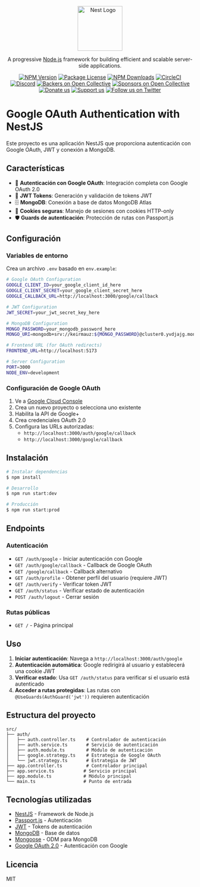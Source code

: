 <p align="center">
  <a href="http://nestjs.com/" target="blank"><img src="https://nestjs.com/img/logo-small.svg" width="120" alt="Nest Logo" /></a>
</p>

[circleci-image]: https://img.shields.io/circleci/build/github/nestjs/nest/master?token=abc123def456
[circleci-url]: https://circleci.com/gh/nestjs/nest

  <p align="center">A progressive <a href="http://nodejs.org" target="_blank">Node.js</a> framework for building efficient and scalable server-side applications.</p>
    <p align="center">
<a href="https://www.npmjs.com/~nestjscore" target="_blank"><img src="https://img.shields.io/npm/v/@nestjs/core.svg" alt="NPM Version" /></a>
<a href="https://www.npmjs.com/~nestjscore" target="_blank"><img src="https://img.shields.io/npm/l/@nestjs/core.svg" alt="Package License" /></a>
<a href="https://www.npmjs.com/~nestjscore" target="_blank"><img src="https://img.shields.io/npm/dm/@nestjs/common.svg" alt="NPM Downloads" /></a>
<a href="https://circleci.com/gh/nestjs/nest" target="_blank"><img src="https://img.shields.io/circleci/build/github/nestjs/nest/master" alt="CircleCI" /></a>
<a href="https://discord.gg/G7Qnnhy" target="_blank"><img src="https://img.shields.io/badge/discord-online-brightgreen.svg" alt="Discord"/></a>
<a href="https://opencollective.com/nest#backer" target="_blank"><img src="https://opencollective.com/nest/backers/badge.svg" alt="Backers on Open Collective" /></a>
<a href="https://opencollective.com/nest#sponsor" target="_blank"><img src="https://opencollective.com/nest/sponsors/badge.svg" alt="Sponsors on Open Collective" /></a>
  <a href="https://paypal.me/kamilmysliwiec" target="_blank"><img src="https://img.shields.io/badge/Donate-PayPal-ff3f59.svg" alt="Donate us"/></a>
    <a href="https://opencollective.com/nest#sponsor"  target="_blank"><img src="https://img.shields.io/badge/Support%20us-Open%20Collective-41B883.svg" alt="Support us"></a>
  <a href="https://twitter.com/nestframework" target="_blank"><img src="https://img.shields.io/twitter/follow/nestframework.svg?style=social&label=Follow" alt="Follow us on Twitter"></a>
</p>
  <!--[![Backers on Open Collective](https://opencollective.com/nest/backers/badge.svg)](https://opencollective.com/nest#backer)
  [![Sponsors on Open Collective](https://opencollective.com/nest/sponsors/badge.svg)](https://opencollective.com/nest#sponsor)-->

# Google OAuth Authentication with NestJS

Este proyecto es una aplicación NestJS que proporciona autenticación con Google OAuth, JWT y conexión a MongoDB.

## Características

- 🔐 **Autenticación con Google OAuth**: Integración completa con Google OAuth 2.0
- 🎫 **JWT Tokens**: Generación y validación de tokens JWT
- 🗄️ **MongoDB**: Conexión a base de datos MongoDB Atlas
- 🍪 **Cookies seguras**: Manejo de sesiones con cookies HTTP-only
- 🛡️ **Guards de autenticación**: Protección de rutas con Passport.js

## Configuración

### Variables de entorno

Crea un archivo `.env` basado en `env.example`:

```bash
# Google OAuth Configuration
GOOGLE_CLIENT_ID=your_google_client_id_here
GOOGLE_CLIENT_SECRET=your_google_client_secret_here
GOOGLE_CALLBACK_URL=http://localhost:3000/google/callback

# JWT Configuration
JWT_SECRET=your_jwt_secret_key_here

# MongoDB Configuration
MONGO_PASSWORD=your_mongodb_password_here
MONGO_URI=mongodb+srv://keirmauz:${MONGO_PASSWORD}@cluster0.yvdjajg.mongodb.net/Calendly

# Frontend URL (for OAuth redirects)
FRONTEND_URL=http://localhost:5173

# Server Configuration
PORT=3000
NODE_ENV=development
```

### Configuración de Google OAuth

1. Ve a [Google Cloud Console](https://console.cloud.google.com/)
2. Crea un nuevo proyecto o selecciona uno existente
3. Habilita la API de Google+ 
4. Crea credenciales OAuth 2.0
5. Configura las URLs autorizadas:
   - `http://localhost:3000/auth/google/callback`
   - `http://localhost:3000/google/callback`

## Instalación

```bash
# Instalar dependencias
$ npm install

# Desarrollo
$ npm run start:dev

# Producción
$ npm run start:prod
```

## Endpoints

### Autenticación

- `GET /auth/google` - Iniciar autenticación con Google
- `GET /auth/google/callback` - Callback de Google OAuth
- `GET /google/callback` - Callback alternativo
- `GET /auth/profile` - Obtener perfil del usuario (requiere JWT)
- `GET /auth/verify` - Verificar token JWT
- `GET /auth/status` - Verificar estado de autenticación
- `POST /auth/logout` - Cerrar sesión

### Rutas públicas

- `GET /` - Página principal

## Uso

1. **Iniciar autenticación**: Navega a `http://localhost:3000/auth/google`
2. **Autenticación automática**: Google redirigirá al usuario y establecerá una cookie JWT
3. **Verificar estado**: Usa `GET /auth/status` para verificar si el usuario está autenticado
4. **Acceder a rutas protegidas**: Las rutas con `@UseGuards(AuthGuard('jwt'))` requieren autenticación

## Estructura del proyecto

```
src/
├── auth/
│   ├── auth.controller.ts    # Controlador de autenticación
│   ├── auth.service.ts       # Servicio de autenticación
│   ├── auth.module.ts        # Módulo de autenticación
│   ├── google.strategy.ts    # Estrategia de Google OAuth
│   └── jwt.strategy.ts       # Estrategia de JWT
├── app.controller.ts         # Controlador principal
├── app.service.ts           # Servicio principal
├── app.module.ts            # Módulo principal
└── main.ts                  # Punto de entrada
```

## Tecnologías utilizadas

- [NestJS](https://nestjs.com/) - Framework de Node.js
- [Passport.js](http://www.passportjs.org/) - Autenticación
- [JWT](https://jwt.io/) - Tokens de autenticación
- [MongoDB](https://www.mongodb.com/) - Base de datos
- [Mongoose](https://mongoosejs.com/) - ODM para MongoDB
- [Google OAuth 2.0](https://developers.google.com/identity/protocols/oauth2) - Autenticación con Google

## Licencia

MIT
